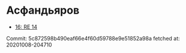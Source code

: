 # Асфандьяров
- [16: RE 14](16.md)

Commit: 5c872598b490eaf66e4f60d59788e9e51852a98a
 fetched at: 20201008-204710
